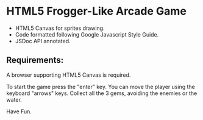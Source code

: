 # HTML5 Frogger-Like Arcade Game

- HTML5 Canvas for sprites drawing.
- Code formatted following Google Javascript Style Guide.
- JSDoc API annotated.

## Requirements:
A browser supporting HTML5 Canvas is required.

To start the game press the "enter" key. You can move the player using the keyboard "arrows" keys. Collect all the 3 gems, avoiding the enemies or the water.

Have Fun.
